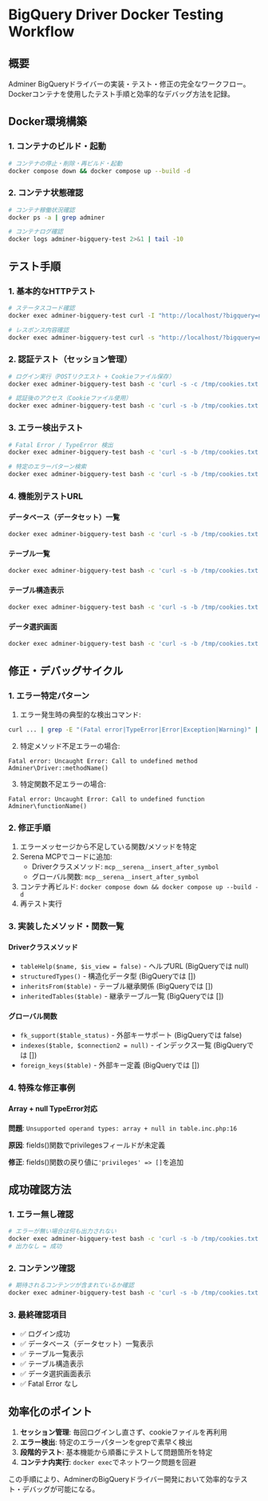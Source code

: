 # BigQuery Driver Docker Testing Workflow

## 概要
Adminer BigQueryドライバーの実装・テスト・修正の完全なワークフロー。Dockerコンテナを使用したテスト手順と効率的なデバッグ方法を記録。

## Docker環境構築

### 1. コンテナのビルド・起動
```bash
# コンテナの停止・削除・再ビルド・起動
docker compose down && docker compose up --build -d
```

### 2. コンテナ状態確認
```bash
# コンテナ稼働状況確認
docker ps -a | grep adminer

# コンテナログ確認
docker logs adminer-bigquery-test 2>&1 | tail -10
```

## テスト手順

### 1. 基本的なHTTPテスト
```bash
# ステータスコード確認
docker exec adminer-bigquery-test curl -I "http://localhost/?bigquery=nyle-carmo-analysis&username="

# レスポンス内容確認
docker exec adminer-bigquery-test curl -s "http://localhost/?bigquery=nyle-carmo-analysis&username=" | head -20
```

### 2. 認証テスト（セッション管理）
```bash
# ログイン実行（POSTリクエスト + Cookieファイル保存）
docker exec adminer-bigquery-test bash -c 'curl -s -c /tmp/cookies.txt "http://localhost/?bigquery=nyle-carmo-analysis&username=" -d "auth[driver]=bigquery&auth[server]=nyle-carmo-analysis&auth[username]=&auth[password]=&auth[db]=" -X POST'

# 認証後のアクセス（Cookieファイル使用）
docker exec adminer-bigquery-test bash -c 'curl -s -b /tmp/cookies.txt "http://localhost/?bigquery=nyle-carmo-analysis&username=&db=prod_carmo_db"'
```

### 3. エラー検出テスト
```bash
# Fatal Error / TypeError 検出
docker exec adminer-bigquery-test bash -c 'curl -s -b /tmp/cookies.txt "http://localhost/?bigquery=nyle-carmo-analysis&username=&db=prod_carmo_db&table=member_info" | grep -E "(Fatal error|TypeError|Error|Exception|Warning)" | head -3'

# 特定のエラーパターン検索
docker exec adminer-bigquery-test bash -c 'curl -s -b /tmp/cookies.txt "URL" | grep "Call to undefined"'
```

### 4. 機能別テストURL

#### データベース（データセット）一覧
```bash
docker exec adminer-bigquery-test bash -c 'curl -s -b /tmp/cookies.txt "http://localhost/?bigquery=nyle-carmo-analysis&username="'
```

#### テーブル一覧
```bash
docker exec adminer-bigquery-test bash -c 'curl -s -b /tmp/cookies.txt "http://localhost/?bigquery=nyle-carmo-analysis&username=&db=prod_carmo_db"'
```

#### テーブル構造表示
```bash
docker exec adminer-bigquery-test bash -c 'curl -s -b /tmp/cookies.txt "http://localhost/?bigquery=nyle-carmo-analysis&username=&db=prod_carmo_db&table=member_info"'
```

#### データ選択画面
```bash
docker exec adminer-bigquery-test bash -c 'curl -s -b /tmp/cookies.txt "http://localhost/?bigquery=nyle-carmo-analysis&username=&db=prod_carmo_db&select=member_info"'
```

## 修正・デバッグサイクル

### 1. エラー特定パターン
1. エラー発生時の典型的な検出コマンド:
```bash
curl ... | grep -E "(Fatal error|TypeError|Error|Exception|Warning)" | head -3
```

2. 特定メソッド不足エラーの場合:
```
Fatal error: Uncaught Error: Call to undefined method Adminer\Driver::methodName()
```

3. 特定関数不足エラーの場合:
```
Fatal error: Uncaught Error: Call to undefined function Adminer\functionName()
```

### 2. 修正手順
1. エラーメッセージから不足している関数/メソッドを特定
2. Serena MCPでコードに追加:
   - Driverクラスメソッド: `mcp__serena__insert_after_symbol`
   - グローバル関数: `mcp__serena__insert_after_symbol`
3. コンテナ再ビルド: `docker compose down && docker compose up --build -d`
4. 再テスト実行

### 3. 実装したメソッド・関数一覧

#### Driverクラスメソッド
- `tableHelp($name, $is_view = false)` - ヘルプURL (BigQueryでは null)
- `structuredTypes()` - 構造化データ型 (BigQueryでは [])
- `inheritsFrom($table)` - テーブル継承関係 (BigQueryでは [])
- `inheritedTables($table)` - 継承テーブル一覧 (BigQueryでは [])

#### グローバル関数
- `fk_support($table_status)` - 外部キーサポート (BigQueryでは false)
- `indexes($table, $connection2 = null)` - インデックス一覧 (BigQueryでは [])
- `foreign_keys($table)` - 外部キー定義 (BigQueryでは [])

### 4. 特殊な修正事例

#### Array + null TypeError対応
**問題**: `Unsupported operand types: array + null in table.inc.php:16`

**原因**: fields()関数でprivilegesフィールドが未定義

**修正**: fields()関数の戻り値に`'privileges' => []`を追加

## 成功確認方法

### 1. エラー無し確認
```bash
# エラーが無い場合は何も出力されない
docker exec adminer-bigquery-test bash -c 'curl -s -b /tmp/cookies.txt "URL" | grep -E "(Fatal error|TypeError)" | head -3'
# 出力なし = 成功
```

### 2. コンテンツ確認
```bash
# 期待されるコンテンツが含まれているか確認
docker exec adminer-bigquery-test bash -c 'curl -s -b /tmp/cookies.txt "URL" | grep -i "member_info\|table"'
```

### 3. 最終確認項目
- ✅ ログイン成功
- ✅ データベース（データセット）一覧表示
- ✅ テーブル一覧表示  
- ✅ テーブル構造表示
- ✅ データ選択画面表示
- ✅ Fatal Error なし

## 効率化のポイント

1. **セッション管理**: 毎回ログインし直さず、cookieファイルを再利用
2. **エラー検出**: 特定のエラーパターンをgrepで素早く検出
3. **段階的テスト**: 基本機能から順番にテストして問題箇所を特定
4. **コンテナ内実行**: `docker exec`でネットワーク問題を回避

この手順により、AdminerのBigQueryドライバー開発において効率的なテスト・デバッグが可能になる。